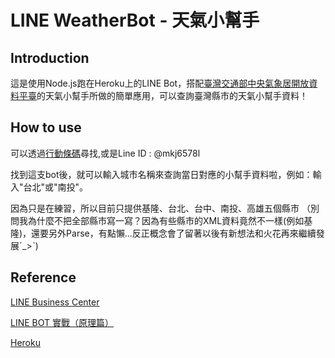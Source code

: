 LINE WeatherBot - 天氣小幫手
===============================


Introduction
-------------

這是使用Node.js跑在Heroku上的LINE Bot，搭配[臺灣交通部中央氣象居開放資料平臺](http://opendata.cwb.gov.tw/usages#)的天氣小幫手所做的簡單應用，可以查詢臺灣縣市的天氣小幫手資料！

How to use
---------------

可以透過[行動條碼](http://qr-official.line.me/L/YnDs0imc1c.png)尋找,或是Line ID : @mkj6578l

找到這支bot後，就可以輸入城市名稱來查詢當日對應的小幫手資料啦，例如：輸入"台北"或"南投"。

因為只是在練習，所以目前只提供基隆、台北、台中、南投、高雄五個縣市 （別問我為什麼不把全部縣市寫一寫？因為有些縣市的XML資料竟然不一樣(例如基隆)，還要另外Parse，有點懶...反正概念會了留著以後有新想法和火花再來繼續發展ˊ_>ˋ)

Reference
-----------
[LINE Business Center](https://business.line.me/zh-hant/services/bot)

[LINE BOT 實戰（原理篇）](http://www.oxxostudio.tw/articles/201701/line-bot.html)

[Heroku](https://dashboard.heroku.com/)
